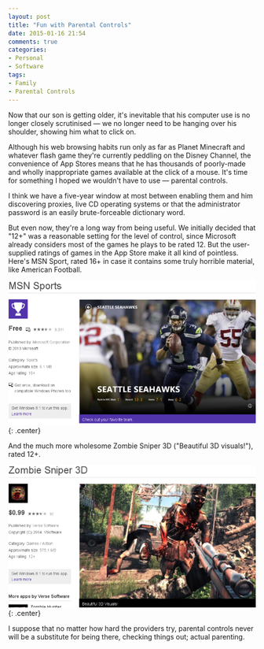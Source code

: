 ```yaml
---
layout: post
title: "Fun with Parental Controls"
date: 2015-01-16 21:54
comments: true
categories: 
- Personal
- Software
tags:
- Family
- Parental Controls
---
```


Now that our son is getting older, it's inevitable that his computer use is no longer closely scrutinised &mdash; we no longer need to be hanging over his shoulder, showing him what to click on.

Although his web browsing habits run only as far as Planet Minecraft and whatever flash game they're currently peddling on the Disney Channel, the convenience of App Stores means that he has thousands of poorly-made and wholly inappropriate games available at the click of a mouse. It's time for something I hoped we wouldn't have to use &mdash; parental controls.

I think we have a five-year window at most between enabling them and him discovering proxies, live CD operating systems or that the administrator password is an easily brute-forceable dictionary word.

But even now, they're a long way from being useful. We initially decided that "12+" was a reasonable setting for the level of control, since Microsoft already considers most of the games he plays to be rated 12. But the user-supplied ratings of games in the App Store make it all kind of pointless. Here's MSN Sport, rated 16+ in case it contains some truly horrible material, like American Football.

![MSN Sport, rated 16+](/blog/2015/msnsport.png){: .center}

And the much more wholesome Zombie Sniper 3D ("Beautiful 3D visuals!"), rated 12+.

![Zombie Sniper 3D, rated 12+](/blog/2015/zombiesniper.png){: .center}

I suppose that no matter how hard the providers try, parental controls never will be a substitute for being there, checking things out; actual parenting.
